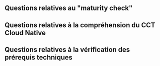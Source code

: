 ## Questions relatives au "maturity check"


## Questions relatives à la compréhension du CCT Cloud Native


## Questions relatives à la vérification des prérequis techniques

